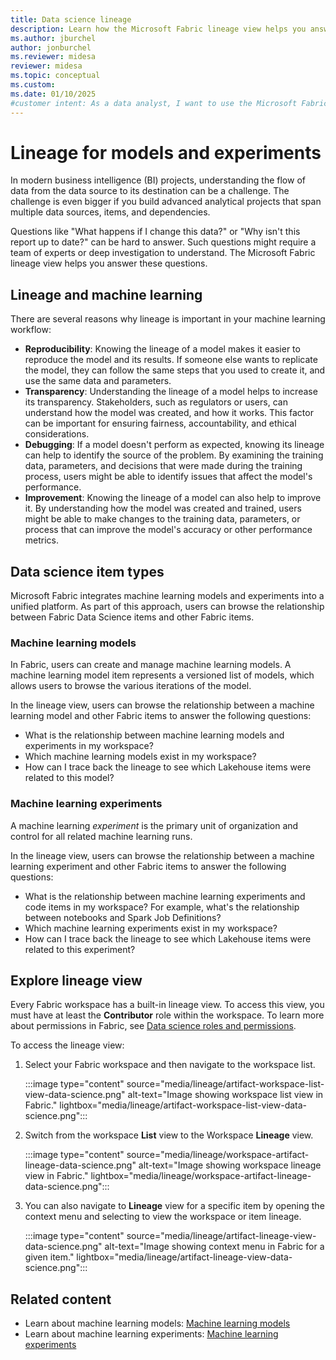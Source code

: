 ```yaml
---
title: Data science lineage
description: Learn how the Microsoft Fabric lineage view helps you answer questions about data changes and report updates.
ms.author: jburchel
author: jonburchel
ms.reviewer: midesa
reviewer: midesa
ms.topic: conceptual
ms.custom:
ms.date: 01/10/2025
#customer intent: As a data analyst, I want to use the Microsoft Fabric lineage view to understand and manage machine learning models and experiments.
---
```


# Lineage for models and experiments

In modern business intelligence (BI) projects, understanding the flow of data from the data source to its destination can be a challenge. The challenge is even bigger if you build advanced analytical projects that span multiple data sources, items, and dependencies.

Questions like "What happens if I change this data?" or "Why isn't this report up to date?" can be hard to answer. Such questions might require a team of experts or deep investigation to understand. The Microsoft Fabric lineage view helps you answer these questions.

## Lineage and machine learning

There are several reasons why lineage is important in your machine learning workflow:

- **Reproducibility**: Knowing the lineage of a model makes it easier to reproduce the model and its results. If someone else wants to replicate the model, they can follow the same steps that you used to create it, and use the same data and parameters.
- **Transparency**: Understanding the lineage of a model helps to increase its transparency. Stakeholders, such as regulators or users, can understand how the model was created, and how it works. This factor can be important for ensuring fairness, accountability, and ethical considerations.
- **Debugging**: If a model doesn't perform as expected, knowing its lineage can help to identify the source of the problem. By examining the training data, parameters, and decisions that were made during the training process, users might be able to identify issues that affect the model's performance.
- **Improvement**: Knowing the lineage of a model can also help to improve it. By understanding how the model was created and trained, users might be able to make changes to the training data, parameters, or process that can improve the model's accuracy or other performance metrics.

## Data science item types

Microsoft Fabric integrates machine learning models and experiments into a unified platform. As part of this approach, users can browse the relationship between Fabric Data Science items and other Fabric items.

### Machine learning models

In  Fabric, users can create and manage machine learning models. A machine learning model item represents a versioned list of models, which allows users to browse the various iterations of the model.

In the lineage view, users can browse the relationship between a machine learning model and other Fabric items to answer the following questions:

- What is the relationship between machine learning models and experiments in my workspace?
- Which machine learning models exist in my workspace?
- How can I trace back the lineage to see which Lakehouse items were related to this model?

### Machine learning experiments

A machine learning *experiment* is the primary unit of organization and control for all related machine learning runs.

In the lineage view, users can browse the relationship between a machine learning experiment and other Fabric items to answer the following questions:

- What is the relationship between machine learning experiments and code items in my workspace? For example, what's the relationship between notebooks and Spark Job Definitions?
- Which machine learning experiments exist in my workspace?
- How can I trace back the lineage to see which Lakehouse items were related to this experiment?

## Explore lineage view

Every Fabric workspace has a built-in lineage view. To access this view, you must have at least the **Contributor** role within the workspace. To learn more about permissions in Fabric, see [Data science roles and permissions](../data-science/models-experiments-rbac.md).

To access the lineage view:

1. Select your Fabric workspace and then navigate to the workspace list.

   :::image type="content" source="media/lineage/artifact-workspace-list-view-data-science.png" alt-text="Image showing workspace list view in Fabric." lightbox="media/lineage/artifact-workspace-list-view-data-science.png":::

2. Switch from the workspace **List** view to the Workspace **Lineage** view.

   :::image type="content" source="media/lineage/workspace-artifact-lineage-data-science.png" alt-text="Image showing workspace lineage view in Fabric." lightbox="media/lineage/workspace-artifact-lineage-data-science.png":::

3. You can also navigate to **Lineage** view for a specific item by opening the context menu and selecting to view the workspace or item lineage.

   :::image type="content" source="media/lineage/artifact-lineage-view-data-science.png" alt-text="Image showing context menu in Fabric for a given item." lightbox="media/lineage/artifact-lineage-view-data-science.png":::

## Related content

- Learn about machine learning models: [Machine learning models](./machine-learning-model.md)
- Learn about machine learning experiments: [Machine learning experiments](./machine-learning-experiment.md)
